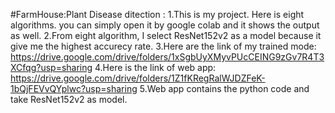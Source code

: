 #FarmHouse:Plant Disease ditection :
1.This is my project. Here is eight algorithms. you can simply  open it by google colab and it shows the output as well.
2.From eight algorithm, I select ResNet152v2 as a model because it give me the highest accurecy rate.
3.Here are the link of my trained mode:  https://drive.google.com/drive/folders/1xSgbUyXMyvPUcCEING9zGv7R4T3XCfqg?usp=sharing
4.Here is the link of web app: https://drive.google.com/drive/folders/1Z1fKRegRalWJDZFeK-1bQjFEVvQYplwc?usp=sharing
5.Web app contains the python code and take ResNet152v2 as model.
